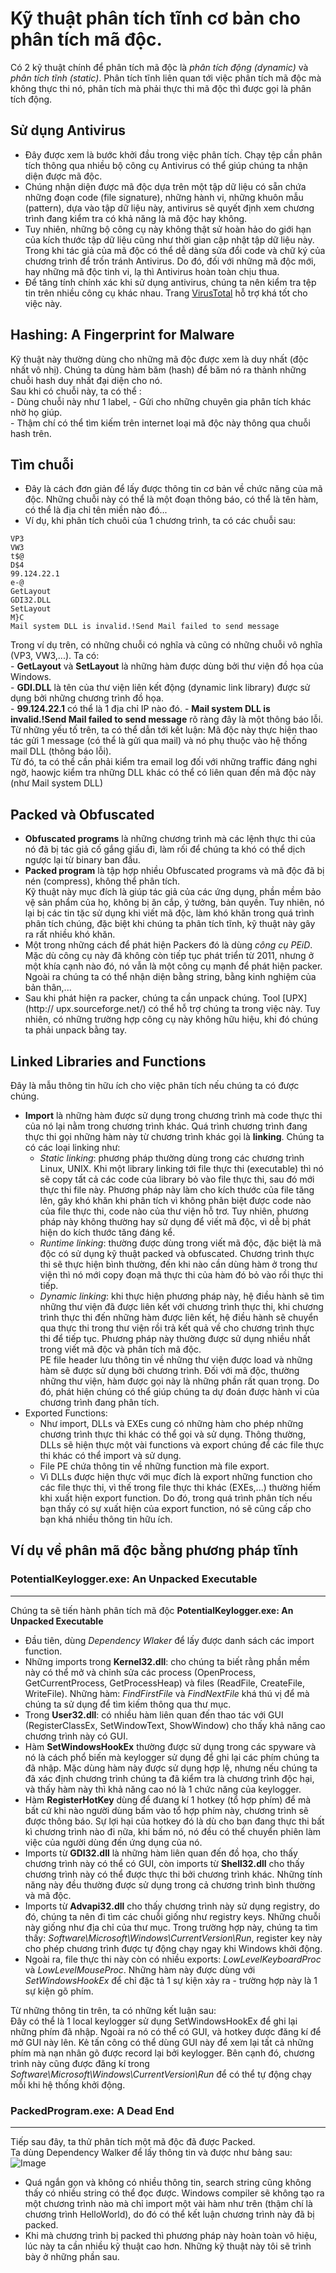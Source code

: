 # Kỹ thuật phân tích tĩnh cơ bản cho phân tích mã độc.
Có 2 kỹ thuật chính để phân tích mã độc là *phân tích động (dynamic)* và *phân tích tĩnh (static)*. Phân tích tĩnh liên quan tới việc phân tích mã độc mà không thực thi nó, phân tích mà phải thực thi mã độc thì được gọi là phân tích động.  
## Sử dụng Antivirus  
- Đây được xem là bước khởi đầu trong việc phân tích. Chạy tệp cần phân tích thông qua nhiều bộ công cụ Antivirus có thể giúp chúng ta nhận diện được mã độc.  
- Chúng nhận diện được mã độc dựa trên một tập dữ liệu có sẵn chứa những đoạn code (file signature), những hành vi, những khuôn mẫu (pattern), dựa vào tập dữ liệu này, antivirus sẽ quyết định xem chương trình đang kiểm tra có khả năng là mã độc hay không.  
- Tuy nhiên, những bộ công cụ này không thật sử hoàn hảo do giới hạn của kích thước tập dữ liệu cũng như thời gian cập nhật tập dữ liệu này. Trong khi tác giả của mã độc có thể dễ dàng sửa đổi code và chữ ký của chương trình để trốn tránh Antivirus. Do đó, đối với những mã độc mới, hay những mã độc tinh vi, lạ thì Antivirus hoàn toàn chịu thua.  
- Để tăng tính chính xác khi sử dụng antivirus, chúng ta nên kiểm tra tệp tin trên nhiều công cụ khác nhau. Trang [VirusTotal](https://www.virustotal.com/gui/)  hỗ trợ khá tốt cho việc này.  

## Hashing: A Fingerprint for Malware  
Kỹ thuật này thường dùng cho những mã độc được xem là duy nhất (độc nhất vô nhị). Chúng ta dùng hàm băm (hash) để băm nó ra thành những chuỗi hash duy nhất đại diện cho nó.  
Sau khi có chuỗi này, ta có thể :  
    - Dùng chuỗi này như 1 label, 
    - Gửi cho những chuyên gia phân tích khác nhờ họ giúp.  
    - Thậm chí có thể tìm kiếm trên internet loại mã độc này thông qua chuỗi hash trên.  

## Tìm chuỗi  
- Đây là cách đơn giản để lấy được thông tin cơ bản về chức năng của mã độc. Những chuỗi này có thể là một đoạn thông báo, có thể là tên hàm, có thể là địa chỉ tên miền nào đó...  
- Ví dụ, khi phân tích chuôi của 1 chương trình, ta có các chuỗi sau:  
```
VP3
VW3
t$@
D$4
99.124.22.1
e-@
GetLayout
GDI32.DLL
SetLayout
M}C
Mail system DLL is invalid.!Send Mail failed to send message
```
Trong ví dụ trên, có những chuỗi có nghĩa và cũng có những chuỗi vô nghĩa (VP3, VW3,...). Ta có:  
    - **GetLayout** và **SetLayout** là những hàm được dùng bởi thư viện đồ họa của Windows.  
    - **GDI.DLL** là tên của thư viện liên kết động (dynamic link library) được sử dụng bởi những chương trình đồ họa.  
    - **99.124.22.1** có thể là 1 địa chỉ IP nào đó.
    - **Mail system DLL is invalid.!Send Mail failed to send message** rõ ràng đây là một thông báo lỗi.  
Từ những yếu tố trên, ta có thể dẫn tới kết luận: Mã độc này thực hiện thao tác gửi 1 message (có thể là gửi qua mail) và nó phụ thuộc vào hệ thống mail DLL (thông báo lỗi).  
Từ đó, ta có thể cần phải kiểm tra email log đối với những traffic đáng nghi ngờ, haowjc kiểm tra những DLL khác có thể có liên quan đến mã độc này (như Mail system DLL)  
## Packed và Obfuscated 
- **Obfuscated programs** là những chương trình mà các lệnh thực thi của nó đã bị tác giả cố gắng giấu đi, làm rối để chúng ta khó có thể dịch ngược lại từ binary ban đầu.  
- **Packed program** là tập hợp nhiều Obfuscated programs và mã độc đã bị nén (compress), không thể phân tích.  
Kỹ thuật này mục đích là giúp tác giả của các ứng dụng, phần mềm bảo vệ sản phẩm của họ, không bị ăn cắp, ý tưởng, bản quyền. Tuy nhiên, nó lại bị các tin tặc sử dụng khi viết mã độc, làm khó khăn trong quá trình phân tích chúng, đặc biệt khi chúng ta phân tích tĩnh, kỹ thuật này gây ra rất nhiều khó khăn.  
- Một trong những cách để phát hiện Packers đó là dùng *công cụ PEiD*. Mặc dù công cụ này đã không còn tiếp tục phát triển từ 2011, nhưng ở một khía cạnh nào đó, nó vẫn là một công cụ mạnh để phát hiện packer. Ngoài ra chúng ta có thể nhận diện bằng string, bằng kinh nghiệm của bản thân,...  
- Sau khi phát hiện ra packer, chúng ta cần unpack chúng. Tool [UPX](http://
upx.sourceforge.net/) có thể hỗ trợ chúng ta trong việc này. Tuy nhiên, có những trường hợp công cụ này không hữu hiệu, khi đó chúng ta phải unpack bằng tay.  

## Linked Libraries and Functions  
Đây là mẫu thông tin hữu ích cho việc phân tích nếu chúng ta có được chúng.  
- **Import** là những hàm được sử dụng trong chương trình mà code thực thi của nó lại nằm trong chương trình khác. Quá trình chương trình đang thực thi gọi những hàm này từ chương trình khác gọi là **linking**.  Chúng ta có các loại linking như:  
    - *Static linking*: phương pháp thường dùng trong các chương trình Linux, UNIX. Khi một library linking tới file thực thi (executable) thì nó sẽ copy tất cả các code của library bỏ vào file thực thi, sau đó mới thực thi file này. Phương pháp này làm cho kích thước của file tăng lên, gây khó khăn khi phân tích vì không phân biệt được code nào của file thực thi, code nào của thư viện hỗ trơ. Tuy nhiên, phương pháp này không thường hay sử dụng để viết mã độc, vì dễ bị phát hiện do kích thước tăng đáng kể.  
    - *Runtime linking*: thường được dùng trong viết mã độc, đặc biệt là mã độc có sử dụng kỹ thuật packed và obfuscated. Chương trình thực thi sẽ thực hiện bình thường, đến khi nào cần dùng hàm ở trong thư viện thì nó mới copy đoạn mã thực thi của hàm đó bỏ vào rồi thực thi tiếp.  
    - *Dynamic linking*: khi thực hiện phương pháp này, hệ điều hành sẽ tìm những thư viện đã được liên kết với chương trình thực thi, khi chương trình thực thi đến những hàm được liên kết, hệ điều hành sẽ chuyển qua thực thi trong thư viện rồi trả kết quả về cho chương trình thực thi để tiếp tục. Phương pháp này thường được sử dụng nhiều nhất trong viết mã độc và phân tích mã độc.  
PE file header lưu thông tin về những thư viện được load và những hàm sẽ được sử dụng bởi chương trình. Đối với mã độc, thường những thư viện, hàm được gọi này là những phần rất quan trọng. Do đó, phát hiện chúng có thể giúp chúng ta dự đoán được hành vi của chương trình đang phân tích.  
- Exported Functions:
    - Như import, DLLs và EXEs cung có những hàm cho phép những chương trình thực thi khác có thể gọi và sử dụng. Thông thường, DLLs sẽ hiện thực một vài functions và export chúng để các file thực thi khác có thể import và sử dụng.  
    - File PE chứa thông tin về những function mà file export.  
    - Vì DLLs được hiện thực với mục đích là export những function cho các file thực thi, vì thế trong file thực thi khác (EXEs,...) thường hiếm khi xuất hiện export function. Do đó, trong quá trình phân tích nếu bạn thấy có sự xuất hiện của export function, nó sẽ cũng cấp cho bạn khá nhiều thông tin hữu ích.  

## Ví dụ về phân mã độc bằng phương pháp tĩnh
### PotentialKeylogger.exe: An Unpacked Executable
---
Chúng ta sẽ tiến hành phân tích mã độc **PotentialKeylogger.exe: An Unpacked Executable**  
- Đầu tiên, dùng *Dependency Wlaker* để lấy được danh sách các import function.  
- Những imports trong **Kernel32.dll**: cho chúng ta biết rằng phần mềm này có thể mở và chỉnh sửa các process (OpenProcess, GetCurrentProcess, GetProcessHeap) và files (ReadFile, CreateFile, WriteFile). Những hàm: *FindFirstFile* và *FindNextFile* khá thú vị để mà chúng ta sử dụng để tìm kiếm thông qua thư mục.  
- Trong **User32.dll**: có nhiều hàm liên quan đến thao tác với GUI (RegisterClassEx, SetWindowText, ShowWindow)  cho thấy khả năng cao chương trình này có GUI.  
- Hàm **SetWindowsHookEx** thường được sử dụng trong các spyware và nó là cách phổ biến mà keylogger sử dụng để ghi lại các phím chúng ta đã nhập. Mặc dùng hàm này được sử dụng hợp lệ, nhưng nếu chúng ta đã xác định chương trình chúng ta đã kiểm tra là chương trình độc hại, và thấy hàm này thì khả năng cao nó là 1 chức năng của keylogger.  
- Hàm **RegisterHotKey** dùng để đưang kí 1 hotkey (tổ hợp phím) để mà bất cứ khi nào người dùng bấm vào tổ hợp phím này, chương trình sẽ được thông báo. Sự lợi hại của hotkey đó là dù cho bạn đang thực thi bất kì chương trình nào đi nữa, khi bấm nó, nó đều có thể chuyển phiên làm việc của người dùng đến ứng dụng của nó.  
- Imports từ **GDI32.dll** là những hàm liên quan đến đồ họa, cho thấy chương trình này có thể có GUI, còn imports từ **Shell32.dll** cho thấy chương trình này có thể được thực thi bởi chương trình khác. Những tính năng này đều thường được sử dụng trong cả chương trình bình thường và mã độc.  
- Imports từ **Advapi32.dll** cho thấy chương trình này sử dụng registry, do đó, chúng ta nên đi tìm các chuỗi giống như registry keys. Những chuỗi này giống như địa chỉ của thư mục. Trong trường hợp này, chúng ta tìm thấy: *Software\Microsoft\Windows\CurrentVersion\Run*, register key này cho phép chương trình được tự động chạy ngay khi Windows khởi động.  
- Ngoài ra, file thực thi này còn có nhiều exports: *LowLevelKeyboardProc* và *LowLevelMouseProc*. Những hàm này được dùng với *SetWindowsHookEx* để chỉ đặc tả 1 sự kiện xảy ra - trường hợp này là 1 sự kiện gõ phím.  

Từ những thông tin trên, ta có những kết luận sau:  
Đây có thể là 1 local keylogger sử dụng SetWindowsHookEx để ghi lại những phím đã nhập. Ngoài ra nó có thể có GUI, và hotkey được đăng kí để mở GUI này lên. Kẻ tấn công có thể dùng GUI này để xem lại tất cả những phím mà nạn nhân gõ được record lại bởi keylogger. Bên cạnh đó, chương trình này cũng được đăng kí trong  *Software\Microsoft\Windows\CurrentVersion\Run* để có thể tự động chạy mỗi khi hệ thống khởi động.  

### PackedProgram.exe: A Dead End
---
Tiếp sau đây, ta thử phân tích một mã độc đã được Packed.  
Ta dùng Dependency Walker để lấy thông tin và được như bảng sau:  
![Image](https://developers.google.com/maps/documentation/streetview/images/error-image-generic.png)  
- Quá ngắn gọn và không có nhiều thông tin, search string cũng không thấy có nhiều string có thể đọc được. Windows compiler sẽ không tạo ra một chương trình nào mà chỉ import một vài hàm như trên (thậm chí là chương trình HelloWorld), do đó có thể kết luận chương trình này đã bị packed.  
- Khi mà chương trình bị packed thì phương pháp này hoàn toàn vô hiệu, lúc này ta cần nhiều kỹ thuật cao hơn. Những kỹ thuật này tôi sẽ trình bày ở những phần sau.  

